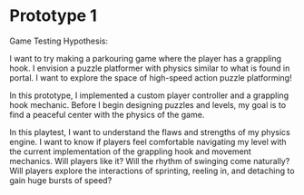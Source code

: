 # Prototype 1

Game Testing Hypothesis:

I want to try making a parkouring game where the player has a grappling hook. I envision a puzzle platformer with physics similar to what is found in portal. I want to explore the space of high-speed action puzzle platforming!

In this prototype, I implemented a custom player controller and a grappling hook mechanic. Before I begin designing puzzles and levels, my goal is to find a peaceful center with the physics of the game.

In this playtest, I want to understand the flaws and strengths of my physics engine. I want to know if players feel comfortable navigating my level with the current implementation of the grappling hook and movement mechanics. Will players like it? Will the rhythm of swinging come naturally? Will players explore the interactions of sprinting, reeling in, and detaching to gain huge bursts of speed?
